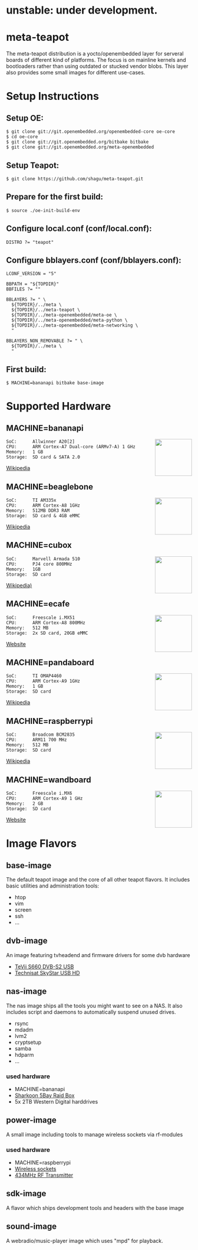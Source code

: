 # unstable: under development.

# meta-teapot

The meta-teapot distribution is a yocto/openembedded layer for serveral boards of different kind of platforms. The focus is on mainline kernels and bootloaders rather than using outdated or stucked vendor blobs. This layer also provides some small images for different use-cases.


# Setup Instructions

## Setup OE:

	$ git clone git://git.openembedded.org/openembedded-core oe-core
	$ cd oe-core
	$ git clone git://git.openembedded.org/bitbake bitbake
	$ git clone git://git.openembedded.org/meta-openembedded


## Setup Teapot:

	$ git clone https://github.com/shagu/meta-teapot.git

## Prepare for the first build:

	$ source ./oe-init-build-env


## Configure local.conf (conf/local.conf):

	DISTRO ?= "teapot"


## Configure bblayers.conf (conf/bblayers.conf):

	LCONF_VERSION = "5"

	BBPATH = "${TOPDIR}"
	BBFILES ?= ""

	BBLAYERS ?= " \
	  ${TOPDIR}/../meta \
	  ${TOPDIR}/../meta-teapot \
	  ${TOPDIR}/../meta-openembedded/meta-oe \
	  ${TOPDIR}/../meta-openembedded/meta-python \
	  ${TOPDIR}/../meta-openembedded/meta-networking \
	  "

	BBLAYERS_NON_REMOVABLE ?= " \
	  ${TOPDIR}/../meta \
	  "

## First build:

	$ MACHINE=bananapi bitbake base-image


# Supported Hardware

## MACHINE=bananapi
<img src="https://upload.wikimedia.org/wikipedia/commons/thumb/6/63/BPI-M1.jpg/300px-BPI-M1.jpg" align="right" height="100">

    SoC:      Allwinner A20[2]
    CPU:      ARM Cortex-A7 Dual-core (ARMv7-A) 1 GHz
    Memory:   1 GB
    Storage:  SD card & SATA 2.0

[Wikipedia](https://en.wikipedia.org/wiki/Banana_Pi)


## MACHINE=beaglebone
<img src="https://upload.wikimedia.org/wikipedia/commons/thumb/d/d3/Beaglebone_Black.jpg/220px-Beaglebone_Black.jpg" align="right" height="100">

    SoC:      TI AM335x
    CPU:      ARM Cortex-A8 1GHz
    Memory:   512MB DDR3 RAM
    Storage:  SD card & 4GB eMMC

[Wikipedia](https://en.wikipedia.org/wiki/BeagleBoard#BeagleBone_Black)


## MACHINE=cubox
<img src="https://upload.wikimedia.org/wikipedia/commons/thumb/5/5a/Cubox.png/250px-Cubox.png" align="right" height="100">

    SoC:      Marvell Armada 510
    CPU:      PJ4 core 800MHz
    Memory:   1GB
    Storage:  SD card

[Wikipedia)](https://en.wikipedia.org/wiki/CuBox)


## MACHINE=ecafe
<img src="https://i.imgur.com/PfR7sAd.jpg" align="right" height="100">

    SoC:      Freescale i.MX51
    CPU:      ARM Cortex-A8 800MHz
    Memory:   512 MB
    Storage:  2x SD card, 20GB eMMC

[Website](https://www.hercules.com/de/legacy/bdd/p/157/ecafe-slim-hd-black-/)


## MACHINE=pandaboard
<img src="https://upload.wikimedia.org/wikipedia/commons/thumb/0/07/PandaBoard_described.png/220px-PandaBoard_described.png" align="right" height="100">

    SoC:      TI OMAP4460
    CPU:      ARM Cortex-A9 1GHz
    Memory:   1 GB
    Storage:  SD card

[Wikipedia](https://en.wikipedia.org/wiki/PandaBoard)


## MACHINE=raspberrypi
<img src="https://upload.wikimedia.org/wikipedia/commons/thumb/4/45/Raspberry_Pi_-_Model_A.jpg/220px-Raspberry_Pi_-_Model_A.jpg" align="right" height="100">

    SoC:      Broadcom BCM2835
    CPU:      ARM11 700 MHz
    Memory:   512 MB
    Storage:  SD card

[Wikipedia](https://en.wikipedia.org/wiki/Raspberry_Pi)


## MACHINE=wandboard
<img src="https://www.wandboard.org/app/uploads/2017/06/Wandboard-Image.png" align="right" height="100">

    SoC:      Freescale i.MX6
    CPU:      ARM Cortex-A9 1 GHz
    Memory:   2 GB
    Storage:  SD card

[Website](https://www.wandboard.org/)


# Image Flavors

## base-image

The default teapot image and the core of all other teapot flavors. It includes basic utilities and administration tools:
* htop
* vim
* screen
* ssh
* ...

## dvb-image

An image featuring tvheadend and firmware drivers for some dvb hardware
* [TeVii S660 DVB-S2 USB](http://www.tevii.com/products_s660_1.asp)
* [Technisat SkyStar USB HD](https://www.linuxtv.org/wiki/index.php/Technisat_SkyStar_USB_HD)

## nas-image

The nas image ships all the tools you might want to see on a NAS. It also includes script and daemons to automatically suspend unused drives.
* rsync
* mdadm
* lvm2
* cryptsetup
* samba
* hdparm
* ...

### used hardware
* MACHINE=bananapi
* [Sharkoon 5Bay Raid Box](https://sharkoon.com/product/11353)
* 5x 2TB Western Digital harddrives


## power-image

A small image including tools to manage wireless sockets via rf-modules

### used hardware
* MACHINE=raspberrypi
* [Wireless sockets](https://www.pollin.de/p/funksteckdosen-set-mit-3-steckdosen-550666)
* [434MHz RF Transmitter](http://www.amazon.de/gp/product/B007XEXICS)

## sdk-image

A flavor which ships development tools and headers with the base image

## sound-image

A webradio/music-player image which uses "mpd" for playback.
